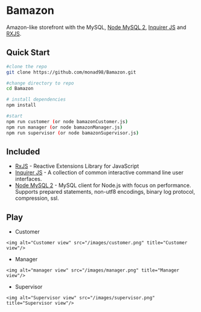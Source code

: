 # Bamazon 
 Amazon-like storefront with the MySQL, [Node MySQL 2](https://github.com/sidorares/node-mysql2), [Inquirer JS](https://github.com/SBoudrias/Inquirer.js/) and [RXJS](https://github.com/ReactiveX/rxjs).

## Quick Start
```bash
#clone the repo
git clone https://github.com/monad98/Bamazon.git

#change directory to repo
cd Bamazon

# install dependencies
npm install

#start
npm run customer (or node bamazonCustomer.js)
npm run manager (or node bamazonManager.js)
npm run supervisor (or node bamazonSupervisor.js)
```

## Included
- [RxJS](https://github.com/ReactiveX/rxjs) - Reactive Extensions Library for JavaScript
- [Inquirer JS](https://github.com/SBoudrias/Inquirer.js/) - A collection of common interactive command line user interfaces.
- [Node MySQL 2](https://github.com/sidorares/node-mysql2) - MySQL client for Node.js with focus on performance. Supports prepared statements, non-utf8 encodings, binary log protocol, compression, ssl.

## Play
- Customer

```
<img alt="Customer view" src="/images/customer.png" title="Customer view"/>
```

- Manager

```
<img alt="manager view" src="/images/manager.png" title="Manager view"/>
```
- Supervisor
```
<img alt="Supervisor view" src="/images/supervisor.png" title="Supervisor view"/>
```